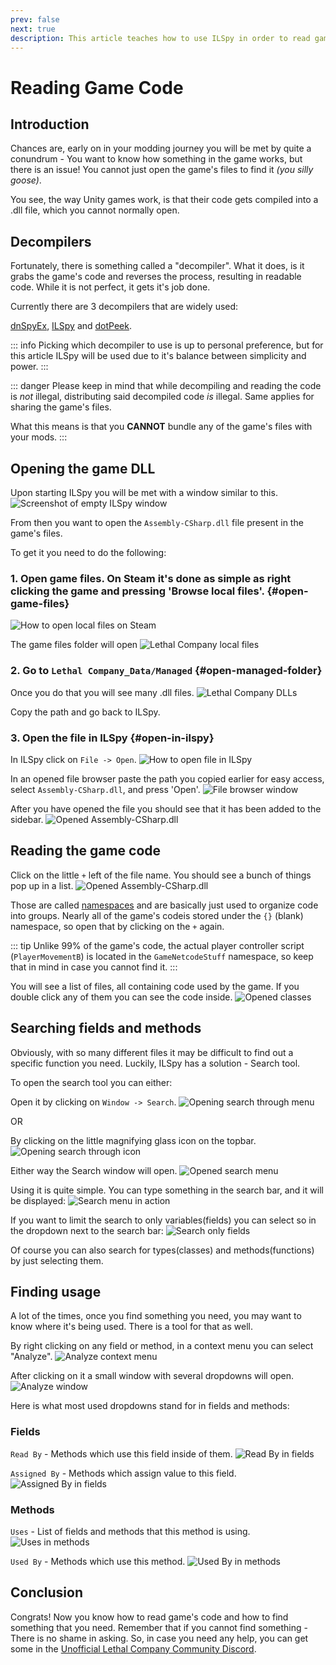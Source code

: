 ```yaml
---
prev: false
next: true
description: This article teaches how to use ILSpy in order to read game's code
---
```


# Reading Game Code
## Introduction
Chances are, early on in your modding journey you will be met by quite a conundrum - You want to know how something in the game works, but there is an issue! You cannot just open the game's files to find it *(you silly goose)*. 

You see, the way Unity games work, is that their code gets compiled into a .dll file, which you cannot normally open. 

## Decompilers
Fortunately, there is something called a "decompiler". What it does, is it grabs the game's code and reverses the process, resulting in readable code. While it is not perfect, it gets it's job done.

Currently there are 3 decompilers that are widely used:

[dnSpyEx](https://github.com/dnSpyEx/dnSpy), [ILSpy](https://github.com/icsharpcode/ILSpy) and [dotPeek](https://www.jetbrains.com/decompiler/). 

::: info
Picking which decompiler to use is up to personal preference, but for this article ILSpy will be used due to it's balance between simplicity and power.
:::

::: danger
Please keep in mind that while decompiling and reading the code is *not* illegal, distributing said decompiled code *is* illegal. Same applies for sharing the game's files. 

What this means is that you **CANNOT** bundle any of the game's files with your mods.
:::

## Opening the game DLL
Upon starting ILSpy you will be met with a window similar to this.
![Screenshot of empty ILSpy window](/images/reading-game-code/ilspy-window.png)

From then you want to open the `Assembly-CSharp.dll` file present in the game's files. 

To get it you need to do the following:
### 1. Open game files. On Steam it's done as simple as right clicking the game and pressing 'Browse local files'. {#open-game-files}
![How to open local files on Steam](/images/reading-game-code/opening-local-files.png)

The game files folder will open
![Lethal Company local files](/images/reading-game-code/lc-game-folder.png)

### 2. Go to `Lethal Company_Data/Managed` {#open-managed-folder}

Once you do that you will see many .dll files.
![Lethal Company DLLs](/images/reading-game-code/lc-dlls.png)

Copy the path and go back to ILSpy.

### 3. Open the file in ILSpy {#open-in-ilspy}

In ILSpy click on `File -> Open`.
![How to open file in ILSpy](/images/reading-game-code/ilspy-open.png)

In an opened file browser paste the path you copied earlier for easy access, select `Assembly-CSharp.dll`, and press 'Open'. 
![File browser window](/images/reading-game-code/opened-folder.png)

After you have opened the file you should see that it has been added to the sidebar.
![Opened Assembly-CSharp.dll](/images/reading-game-code/opened-asc-in-ilspy.png)

## Reading the game code
Click on the little `+` left of the file name. You should see a bunch of things pop up in a list.
![Opened Assembly-CSharp.dll](/images/reading-game-code/namespaces.png)

Those are called [namespaces](https://learn.microsoft.com/en-us/dotnet/csharp/fundamentals/types/namespaces) and are basically just used to organize code into groups. Nearly all of the game's codeis stored under the `{}` (blank) namespace, so open that by clicking on the `+` again.

::: tip
Unlike 99% of the game's code, the actual player controller script (`PlayerMovementB`) is located in the `GameNetcodeStuff` namespace, so keep that in mind in case you cannot find it.
:::

You will see a list of files, all containing code used by the game. If you double click any of them you can see the code inside.
![Opened classes](/images/reading-game-code/so-many-classes.png)

## Searching fields and methods
Obviously, with so many different files it may be difficult to find out a specific function you need. Luckily, ILSpy has a solution - Search tool.

To open the search tool you can either:

Open it by clicking on `Window -> Search`.
![Opening search through menu](/images/reading-game-code/window-search.png)

OR

By clicking on the little magnifying glass icon on the topbar.
![Opening search through icon](/images/reading-game-code/glass-icon.png)

Either way the Search window will open.
![Opened search menu](/images/reading-game-code/opened-search.png)

Using it is quite simple. You can type something in the search bar, and it will be displayed:
![Search menu in action](/images/reading-game-code/search-in-action.png)

If you want to limit the search to only variables(fields) you can select so in the dropdown next to the search bar:
![Search only fields](/images/reading-game-code/only-fields.png)

Of course you can also search for types(classes) and methods(functions) by just selecting them.

## Finding usage
A lot of the times, once you find something you need, you may want to know where it's being used. There is a tool for that as well.

By right clicking on any field or method, in a context menu you can select "Analyze".
![Analyze context menu](/images/reading-game-code/analyze-context.png)

After clicking on it a small window with several dropdowns will open.
![Analyze window](/images/reading-game-code/analyze-window.png)

Here is what most used dropdowns stand for in fields and methods:

### Fields

`Read By` - Methods which use this field inside of them.
![Read By in fields](/images/reading-game-code/field-readby.png)

`Assigned By` - Methods which assign value to this field.
![Assigned By in fields](/images/reading-game-code/field-assignedby.png)

### Methods
`Uses` - List of fields and methods that this method is using.
![Uses in methods](/images/reading-game-code/methods-uses.png)

`Used By` - Methods which use this method.
![Used By in methods](/images/reading-game-code/methods-usedby.png)

## Conclusion
Congrats! Now you know how to read game's code and how to find something that you need. Remember that if you cannot find something - There is no shame in asking. So, in case you need any help, you can get some in the [Unofficial Lethal Company Community Discord](https://discord.gg/nYcQFEpXfU).